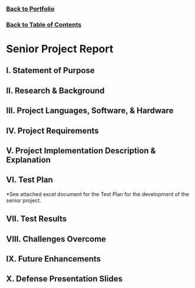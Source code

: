 ### [Back to Portfolio](index.md)

### [Back to Table of Contents](seniorproject.md)

Senior Project Report
====================

I. Statement of Purpose
-----------------------

II. Research & Background
-------------------------

III. Project Languages, Software, & Hardware
--------------------------------------------

IV. Project Requirements
------------------------

V. Project Implementation Description & Explanation
---------------------------------------------------

VI. Test Plan
-------------
*See attached excel document for the Test Plan for the development of the senior project.

VII. Test Results
-----------------


VIII. Challenges Overcome
-------------------------

IX. Future Enhancements
-----------------------

X. Defense Presentation Slides
------------------------------
